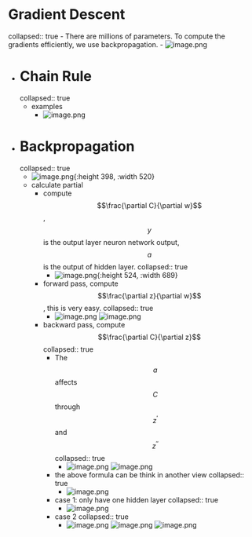 # Gradient Descent
collapsed:: true
	- There are millions of parameters. To compute the gradients efficiently, we use backpropagation.
		- ![image.png](../assets/image_1694274523267_0.png)
- # Chain Rule
  collapsed:: true
	- examples
		- ![image.png](../assets/image_1694274659601_0.png)
- # Backpropagation
  collapsed:: true
	- ![image.png](../assets/image_1694274909668_0.png){:height 398, :width 520}
	- calculate partial
		- compute $$\frac{\partial C}{\partial w}$$, $$y$$ is the output layer neuron network output, $$a$$ is the output of hidden layer.
		  collapsed:: true
			- ![image.png](../assets/image_1694275018318_0.png){:height 524, :width 689}
		- forward pass, compute $$\frac{\partial z}{\partial w}$$, this is very easy.
		  collapsed:: true
			- ![image.png](../assets/image_1694275352125_0.png) 
			  ![image.png](../assets/image_1694275231164_0.png)
		- backward pass, compute $$\frac{\partial C}{\partial z}$$
		  collapsed:: true
			- The $$a$$ affects $$C$$ through $$z^{'}$$ and $$z^{''}$$
			  collapsed:: true
				- ![image.png](../assets/image_1694275500414_0.png)
				  ![image.png](../assets/image_1694275563327_0.png)
			- the above formula can be think in another view
			  collapsed:: true
				- ![image.png](../assets/image_1694275708830_0.png)
			- case 1: only have one hidden layer
			  collapsed:: true
				- ![image.png](../assets/image_1694275849747_0.png)
			- case 2
			  collapsed:: true
				- ![image.png](../assets/image_1694276056428_0.png)
				  ![image.png](../assets/image_1694276227687_0.png)
				  ![image.png](../assets/image_1694276334967_0.png)